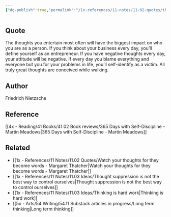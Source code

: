 ```yaml
---
{"dg-publish":true,"permalink":"/1x-references/11-notes/11-02-quotes/the-thoughts-you-entertain-most-often-will-have-the-biggest-impact-on-who-you-are-as-a-person-friedrich-nietzshce/","title":"quote","created":"2024-02-22T23:38:10.834+03:00","updated":"2024-02-22T23:39:59.872+03:00"}
---
```



## Quote
The thoughts you entertain most often will have the biggest impact on who you are as a person. If you think about your business every day, you’ll define yourself as an entrepreneur. If you have negative thoughts every day, your attitude will be negative. If every day you blame everything and everyone but you for your problems in life, you’ll self-identify as a victim.
All truly great thoughts are conceived while walking.

## Author
Friedrich Nietzsche

## Reference
[[4x - Reading/41 Books/41.02 Book reviews/365 Days with Self-Discipline - Martin Meadows\|365 Days with Self-Discipline - Martin Meadows]]

## Related
- [[1x - References/11 Notes/11.02 Quotes/Watch your thoughts for they become words - Margaret Thatcher\|Watch your thoughts for they become words - Margaret Thatcher]]
- [[1x - References/11 Notes/11.03 Ideas/Thought suppression is not the best way to control ourselves\|Thought suppression is not the best way to control ourselves]]
- [[1x - References/11 Notes/11.03 Ideas/Thinking is hard work\|Thinking is hard work]]
- [[5x - Arts/54 Writing/54.11 Substack articles in progress/Long term thinking\|Long term thinking]]